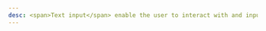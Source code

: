 ```yaml
---
desc: <span>Text input</span> enable the user to interact with and input data. Use when the application requires long-form content from the user.
---
```

